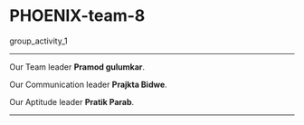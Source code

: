 # PHOENIX-team-8
group_activity_1

---
Our Team leader <strong> Pramod gulumkar</strong>.</p>
Our Communication leader <strong> Prajkta Bidwe</strong>.</p>
Our Aptitude leader <strong> Pratik Parab</strong>.</p>

---
